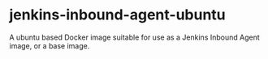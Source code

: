 # jenkins-inbound-agent-ubuntu
A ubuntu based Docker image suitable for use as a Jenkins Inbound Agent image, or a base image.
